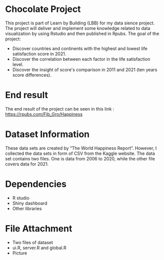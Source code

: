 # Chocolate Project

This project is part of Learn by Building (LBB) for my data sience project. 
The project will deliver and implement some knowledge related to data visualization by using Rstudio and then published in Rpubs.
The goal of the project:

- Discover countries and continents with the highest and lowest life satisfaction score in 2021. 
- Discover the correlation between each factor in the life satisfaction level.
- Discover the insight of score's comparison in 2011 and 2021 (ten years score differences). 

# End result

The end result of the project can be seen in this link : https://rpubs.com/Fib_Gro/Happiness

# Dataset Information

These data sets are created by “The World Happiness Report”. 
However, I collected the data sets in form of CSV from the Kaggle website. 
The data set contains two files. One is data from 2006 to 2020, while the other file covers data for 2021. 

# Dependencies 

- R studio 
- Shiny dashboard
- Other libraries 

# File Attachment

- Two files of dataset
- ui.R, server.R and global.R 
- Picture

